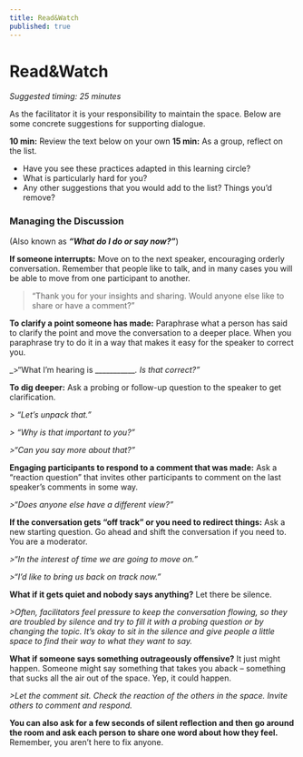 ```yaml
---
title: Read&Watch
published: true
---
```


# Read&Watch
_Suggested timing: 25 minutes_

As the facilitator it is your responsibility to maintain the space. Below are some concrete suggestions for supporting dialogue. 

**10 min:** Review the text below on your own
**15 min:** As a group, reflect on the list.
*   Have you see these practices adapted in this learning circle?
*   What is particularly hard for you?
*   Any other suggestions that you would add to the list? Things you’d remove?


### Managing the Discussion
(Also known as **_“What do I do or say now?”_**)

**If someone interrupts:** Move on to the next speaker, encouraging orderly conversation.  Remember that people like to talk, and in many cases you will be able to move from one participant to another.

>“Thank you for your insights and sharing. Would anyone else like to share or have a comment?”

**To clarify a point someone has made:** Paraphrase what a person has said to clarify the point and move the conversation to a deeper place. When you paraphrase try to do it in a way that makes it easy for the speaker to correct you.  

_>“What I’m hearing is ____________. Is that correct?”_

**To dig deeper:**  Ask a probing or follow-up question to the speaker to get clarification. 

_> “Let’s unpack that.”_

_> “Why is that important to you?”_

_>“Can you say more about that?”_

**Engaging participants to respond to a comment that was made:** Ask a “reaction question” that invites other participants to comment on the last speaker’s comments in some way.

_>“Does anyone else have a different view?”_

**If the conversation gets “off track” or you need to redirect things:** Ask a new starting question. Go ahead and shift the conversation if you need to. You are a moderator.

_>“In the interest of time we are going to move on.”_

_>“I’d like to bring us back on track now.”_

**What if it gets quiet and nobody says anything?** Let there be silence.

_>Often, facilitators feel pressure to keep the conversation flowing, so they are troubled by silence and try to fill it with a probing question or by changing the topic. It’s okay to sit in the silence and give people a little space to find their way to what they want to say._

**What if someone says something outrageously offensive?** It just might happen. Someone might say something that takes you aback – something that sucks all the air out of the space. Yep, it could happen.

_>Let the comment sit. Check the reaction of the others in the space. Invite others to comment and respond._

**You can also ask for a few seconds of silent reflection and then go around the room and ask each person to share one word about how they feel.**
Remember, you aren’t here to fix anyone.

